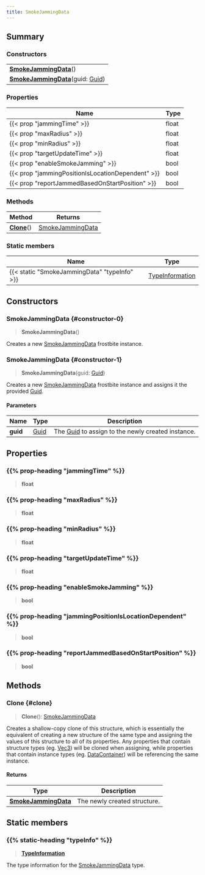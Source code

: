 ```yaml
---
title: SmokeJammingData
---
```


## Summary

### Constructors

|  |
| --- |
| **[SmokeJammingData](#constructor-0)**() |
| **[SmokeJammingData](#constructor-1)**(guid: [Guid](/vext/ref/shared/type/guid)) |

### Properties

| Name | Type |
| ---- | ---- |
| {{< prop "jammingTime" >}} | float |
| {{< prop "maxRadius" >}} | float |
| {{< prop "minRadius" >}} | float |
| {{< prop "targetUpdateTime" >}} | float |
| {{< prop "enableSmokeJamming" >}} | bool |
| {{< prop "jammingPositionIsLocationDependent" >}} | bool |
| {{< prop "reportJammedBasedOnStartPosition" >}} | bool |

### Methods

| Method | Returns |
| ------ | ------- |
| **[Clone](#clone)**() | [SmokeJammingData](/vext/ref/fb/smokejammingdata) |

### Static members

| Name | Type |
| ---- | ---- |
| {{< static "SmokeJammingData" "typeInfo" >}} | [TypeInformation](/vext/ref/shared/type/typeinformation) |

## Constructors

### SmokeJammingData {#constructor-0}

> **SmokeJammingData**()

Creates a new [SmokeJammingData](/vext/ref/fb/smokejammingdata) frostbite instance.

### SmokeJammingData {#constructor-1}

> **SmokeJammingData**(guid: [Guid](/vext/ref/shared/type/guid))

Creates a new [SmokeJammingData](/vext/ref/fb/smokejammingdata) frostbite instance and assigns it the provided [Guid](/vext/ref/shared/type/guid).

#### Parameters

| Name | Type | Description |
| ---- | ---- | ----------- |
| **guid** | [Guid](/vext/ref/shared/type/guid) | The [Guid](/vext/ref/shared/type/guid) to assign to the newly created instance. |

## Properties

### {{% prop-heading "jammingTime" %}}

> **float**

### {{% prop-heading "maxRadius" %}}

> **float**

### {{% prop-heading "minRadius" %}}

> **float**

### {{% prop-heading "targetUpdateTime" %}}

> **float**

### {{% prop-heading "enableSmokeJamming" %}}

> **bool**

### {{% prop-heading "jammingPositionIsLocationDependent" %}}

> **bool**

### {{% prop-heading "reportJammedBasedOnStartPosition" %}}

> **bool**

## Methods

### Clone {#clone}

> **Clone**(): [SmokeJammingData](/vext/ref/fb/smokejammingdata)

Creates a shallow-copy clone of this structure, which is essentially the equivalent of creating a new structure of the same type and assigning the values of this structure to all of its properties. Any properties that contain structure types (eg. [Vec3](/vext/ref/shared/type/vec3)) will be cloned when assigning, while properties that contain instance types (eg. [DataContainer](/vext/ref/shared/type/datacontainer)) will be referencing the same instance.

#### Returns

| Type | Description |
| ---- | ----------- |
| **[SmokeJammingData](/vext/ref/fb/smokejammingdata)** | The newly created structure. |

## Static members

### {{% static-heading "typeInfo" %}}

> **[TypeInformation](/vext/ref/shared/type/typeinformation)**

The type information for the [SmokeJammingData](/vext/ref/fb/smokejammingdata) type.

